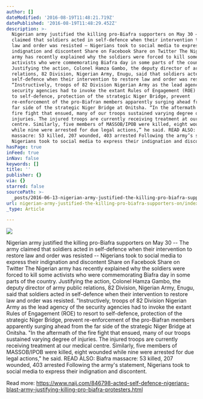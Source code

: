 ```yaml
---
author: []
dateModified: '2016-08-19T11:48:21.719Z'
datePublished: '2016-08-19T11:48:29.452Z'
description: >-
  Nigerian army justified the killing pro-Biafra supporters on May 30 – The army
  claimed that soldiers acted in self-defence when their intervention to restore
  law and order was resisted – Nigerians took to social media to express their
  indignation and discontent Share on Facebook Share on Twitter The Nigerian
  army has recently explained why the soldiers were forced to kill some
  activists who were commemorating Biafra day in some parts of the country.
  Justifying the action, Colonel Hamza Gambo, the deputy director of army public
  relations, 82 Division, Nigerian Army, Enugu, said that soldiers acted in
  self-defence when their intervention to restore law and order was resisted.
  “Instructively, troops of 82 Division Nigerian Army as the lead agency of the
  security agencies had to invoke the extant Rules of Engagement (ROE) to resort
  to self-defence, protection of the strategic Niger Bridge, prevent
  re-enforcement of the pro-Biafran members apparently surging ahead from the
  far side of the strategic Niger Bridge at Onitsha. “In the aftermath of the
  fire fight that ensued, many of our troops sustained varying degree of
  injuries. The injured troops are currently receiving treatment at our medical
  centre. Similarly, five members of MASSOB/IPOB were killed, eight wounded
  while nine were arrested for due legal actions,” he said. READ ALSO: Biafra
  massacre: 53 killed, 207 wounded, 403 arrested Following the army’s statement,
  Nigerians took to social media to express their indignation and discontent.
hasPage: true
inFeed: true
inNav: false
keywords: []
title: ''
publisher: {}
via: {}
starred: false
sourcePath: >-
  _posts/2016-06-13-nigerian-army-justified-the-killing-pro-biafra-supporters-on.md
url: nigerian-army-justified-the-killing-pro-biafra-supporters-on/index.html
_type: Article

---
```

![](https://the-grid-user-content.s3-us-west-2.amazonaws.com/bb49af9c-1120-40d3-9dc7-938b3189c5dd.jpg)

Nigerian army justified the killing pro-Biafra supporters on May 30 -- The army claimed that soldiers acted in self-defence when their intervention to restore law and order was resisted -- Nigerians took to social media to express their indignation and discontent Share on Facebook Share on Twitter The Nigerian army has recently explained why the soldiers were forced to kill some activists who were commemorating Biafra day in some parts of the country. Justifying the action, Colonel Hamza Gambo, the deputy director of army public relations, 82 Division, Nigerian Army, Enugu, said that soldiers acted in self-defence when their intervention to restore law and order was resisted. "Instructively, troops of 82 Division Nigerian Army as the lead agency of the security agencies had to invoke the extant Rules of Engagement (ROE) to resort to self-defence, protection of the strategic Niger Bridge, prevent re-enforcement of the pro-Biafran members apparently surging ahead from the far side of the strategic Niger Bridge at Onitsha. "In the aftermath of the fire fight that ensued, many of our troops sustained varying degree of injuries. The injured troops are currently receiving treatment at our medical centre. Similarly, five members of MASSOB/IPOB were killed, eight wounded while nine were arrested for due legal actions," he said. READ ALSO: Biafra massacre: 53 killed, 207 wounded, 403 arrested Following the army's statement, Nigerians took to social media to express their indignation and discontent.

Read more: https://www.naij.com/846798-acted-self-defence-nigerians-blast-army-justifying-killing-pro-biafra-protesters.html
